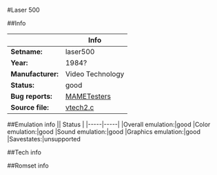 #Laser 500

##Info

||Info|
|-----|-----|
|**Setname:**|laser500
|**Year:**|1984?
|**Manufacturer:**|Video Technology
|**Status:**|good
|**Bug reports:**|[MAMETesters](http://mametesters.org/view_all_set.php?type=1&temporary=y&search=vtech2.c)
|**Source file:**|[vtech2.c](https://github.com/mamedev/mame/blob/master/src/mess/drivers/vtech2.c)

##Emulation info
|| Status |
|-----|-----|
|Overall emulation:|good
|Color emulation:|good
|Sound emulation:|good
|Graphics emulation:|good
|Savestates:|unsupported

##Tech info

##Romset info

<!--- START OF EDITED COMMENT DO NOT TOUCH TEXT ABOVE-->
